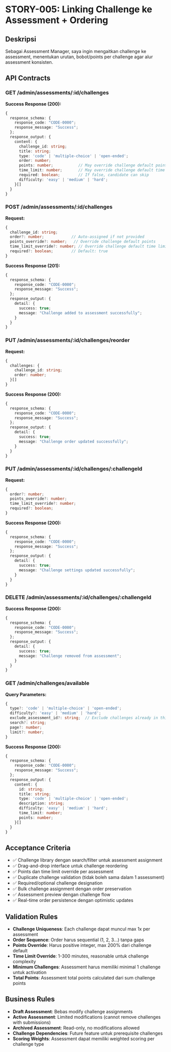 # STORY-005: Linking Challenge ke Assessment + Ordering

## Deskripsi
Sebagai Assessment Manager, saya ingin mengaitkan challenge ke assessment, menentukan urutan, bobot/points per challenge agar alur assessment konsisten.

## API Contracts

### GET /admin/assessments/:id/challenges
**Success Response (200):**
```typescript
{
  response_schema: {
    response_code: "CODE-0000";
    response_message: "Success";
  };
  response_output: {
    content: {
      challenge_id: string;
      title: string;
      type: 'code' | 'multiple-choice' | 'open-ended';
      order: number;
      points: number;           // May override challenge default points
      time_limit: number;       // May override challenge default time
      required: boolean;        // If false, candidate can skip
      difficulty: 'easy' | 'medium' | 'hard';
    }[]
  }
}
```

### POST /admin/assessments/:id/challenges
**Request:**
```typescript
{
  challenge_id: string;
  order?: number;            // Auto-assigned if not provided
  points_override?: number;   // Override challenge default points
  time_limit_override?: number; // Override challenge default time limit
  required?: boolean;        // Default: true
}
```

**Success Response (201):**
```typescript
{
  response_schema: {
    response_code: "CODE-0000";
    response_message: "Success";
  };
  response_output: {
    detail: {
      success: true;
      message: "Challenge added to assessment successfully";
    }
  }
}
```

### PUT /admin/assessments/:id/challenges/reorder
**Request:**
```typescript
{
  challenges: {
    challenge_id: string;
    order: number;
  }[]
}
```

**Success Response (200):**
```typescript
{
  response_schema: {
    response_code: "CODE-0000";
    response_message: "Success";
  };
  response_output: {
    detail: {
      success: true;
      message: "Challenge order updated successfully";
    }
  }
}
```

### PUT /admin/assessments/:id/challenges/:challengeId
**Request:**
```typescript
{
  order?: number;
  points_override?: number;
  time_limit_override?: number;
  required?: boolean;
}
```

**Success Response (200):**
```typescript
{
  response_schema: {
    response_code: "CODE-0000";
    response_message: "Success";
  };
  response_output: {
    detail: {
      success: true;
      message: "Challenge settings updated successfully";
    }
  }
}
```

### DELETE /admin/assessments/:id/challenges/:challengeId
**Success Response (200):**
```typescript
{
  response_schema: {
    response_code: "CODE-0000";
    response_message: "Success";
  };
  response_output: {
    detail: {
      success: true;
      message: "Challenge removed from assessment";
    }
  }
}
```

### GET /admin/challenges/available
**Query Parameters:**
```typescript
{
  type?: 'code' | 'multiple-choice' | 'open-ended';
  difficulty?: 'easy' | 'medium' | 'hard';
  exclude_assessment_id?: string;  // Exclude challenges already in this assessment
  search?: string;
  page?: number;
  limit?: number;
}
```

**Success Response (200):**
```typescript
{
  response_schema: {
    response_code: "CODE-0000";
    response_message: "Success";
  };
  response_output: {
    content: {
      id: string;
      title: string;
      type: 'code' | 'multiple-choice' | 'open-ended';
      description: string;
      difficulty: 'easy' | 'medium' | 'hard';
      time_limit: number;
      points: number;
    }[]
  }
}
```

## Acceptance Criteria
- ✅ Challenge library dengan search/filter untuk assessment assignment
- ✅ Drag-and-drop interface untuk challenge reordering
- ✅ Points dan time limit override per assessment
- ✅ Duplicate challenge validation (tidak boleh sama dalam 1 assessment)
- ✅ Required/optional challenge designation
- ✅ Bulk challenge assignment dengan order preservation
- ✅ Assessment preview dengan challenge flow
- ✅ Real-time order persistence dengan optimistic updates

## Validation Rules
- **Challenge Uniqueness**: Each challenge dapat muncul max 1x per assessment
- **Order Sequence**: Order harus sequential (1, 2, 3...) tanpa gaps
- **Points Override**: Harus positive integer, max 200% dari challenge default
- **Time Limit Override**: 1-300 minutes, reasonable untuk challenge complexity
- **Minimum Challenges**: Assessment harus memiliki minimal 1 challenge untuk activation
- **Total Points**: Assessment total points calculated dari sum challenge points

## Business Rules
- **Draft Assessment**: Bebas modify challenge assignments
- **Active Assessment**: Limited modifications (cannot remove challenges with submissions)
- **Archived Assessment**: Read-only, no modifications allowed
- **Challenge Dependencies**: Future feature untuk prerequisite challenges
- **Scoring Weights**: Assessment dapat memiliki weighted scoring per challenge type

